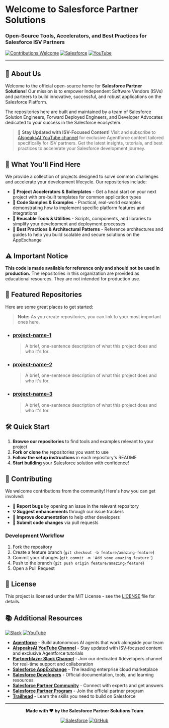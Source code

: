 # Welcome to Salesforce Partner Solutions


### Open-Source Tools, Accelerators, and Best Practices for Salesforce ISV Partners

[![Contributions Welcome](https://img.shields.io/badge/contributions-welcome-brightgreen.svg?style=flat)](#-contributing)
[![Salesforce](https://img.shields.io/badge/Salesforce-00A1E0?style=flat&logo=salesforce&logoColor=white)](https://developer.salesforce.com/)
[![YouTube](https://img.shields.io/badge/YouTube-FF0000?style=flat&logo=youtube&logoColor=white)](https://www.youtube.com/@AIspeaksAI)

---

## 👋 About Us

Welcome to the official open-source home for **Salesforce Partner Solutions**! Our mission is to empower Independent Software Vendors (ISVs) and partners to build innovative, successful, and robust applications on the Salesforce Platform.

The repositories here are built and maintained by a team of Salesforce Solution Engineers, Forward Deployed Engineers, and Developer Advocates dedicated to your success in the Salesforce ecosystem.

> 🎥 **Stay Updated with ISV-Focused Content!** Visit and subscribe to [AIspeaksAI YouTube channel](https://www.youtube.com/@AIspeaksAI) for exclusive Agentforce content tailored specifically for ISV partners. Get the latest insights, tutorials, and best practices to accelerate your Salesforce development journey.

## 🔎 What You'll Find Here

We provide a collection of projects designed to solve common challenges and accelerate your development lifecycle. Our repositories include:

* **🚀 Project Accelerators & Boilerplates** - Get a head start on your next project with pre-built templates for common application types
* **🧩 Code Samples & Examples** - Practical, real-world examples demonstrating how to implement specific platform features and integrations
* **🔧 Reusable Tools & Utilities** - Scripts, components, and libraries to simplify your development and deployment processes
* **📘 Best Practices & Architectural Patterns** - Reference architectures and guides to help you build scalable and secure solutions on the AppExchange

## ⚠️ Important Notice

**This code is made available for reference only and should not be used in production.** The repositories in this organization are provided as educational resources. They are not intended for production use.

## 🚀 Featured Repositories

Here are some great places to get started:

> **Note:** As you create repositories, you can link to your most important ones here.

* ### [project-name-1](https://github.com/sf-partner-solutions/project-name-1)
    > A brief, one-sentence description of what this project does and who it's for.

* ### [project-name-2](https://github.com/sf-partner-solutions/project-name-2)
    > A brief, one-sentence description of what this project does and who it's for.

* ### [project-name-3](https://github.com/sf-partner-solutions/project-name-3)
    > A brief, one-sentence description of what this project does and who it's for.

## 🛠️ Quick Start

1. **Browse our repositories** to find tools and examples relevant to your project
2. **Fork or clone** the repositories you want to use
3. **Follow the setup instructions** in each repository's README
4. **Start building** your Salesforce solution with confidence!

## 🤝 Contributing

We welcome contributions from the community! Here's how you can get involved:

* **🐛 Report bugs** by opening an issue in the relevant repository
* **💡 Suggest enhancements** through our issue trackers
* **📝 Improve documentation** to help other developers
* **🔧 Submit code changes** via pull requests


### Development Workflow

1. Fork the repository
2. Create a feature branch (`git checkout -b feature/amazing-feature`)
3. Commit your changes (`git commit -m 'Add some amazing feature'`)
4. Push to the branch (`git push origin feature/amazing-feature`)
5. Open a Pull Request

## 📄 License

This project is licensed under the MIT License - see the [LICENSE](../LICENSE) file for details.

## 📚 Additional Resources

[![Slack](https://img.shields.io/badge/Slack-4A154B?style=for-the-badge&logo=slack&logoColor=white)](https://partnerblazer.splashthat.com/)
[![YouTube](https://img.shields.io/badge/YouTube-FF0000?style=for-the-badge&logo=youtube&logoColor=white)](https://www.youtube.com/@AIspeaksAI)

* **[Agentforce](https://www.salesforce.com/agentforce/)** - Build autonomous AI agents that work alongside your team
* **[AIspeaksAI YouTube Channel](https://www.youtube.com/@AIspeaksAI)** - Stay updated with ISV-focused content and exclusive Agentforce tutorials
* **[Partnerblazer Slack Channel](https://partnerblazer.splashthat.com/)** - Join our dedicated #developers channel for real-time support and collaboration
* **[Salesforce AppExchange](https://appexchange.salesforce.com/)** - The leading enterprise cloud marketplace
* **[Salesforce Developers](https://developer.salesforce.com/)** - Official documentation, tools, and learning resources
* **[Salesforce Partner Community](https://partners.salesforce.com/)** - Connect with experts and get answers
* **[Salesforce Partner Program](https://partners.salesforce.com/)** - Join the official partner program
* **[Trailhead](https://trailhead.salesforce.com/)** - Learn the skills you need to build on Salesforce



---

<div align="center">

**Made with ❤️ by the Salesforce Partner Solutions Team**

[![Salesforce](https://img.shields.io/badge/Salesforce-00A1E0?style=for-the-badge&logo=salesforce&logoColor=white)](https://developer.salesforce.com/)
[![GitHub](https://img.shields.io/badge/GitHub-100000?style=for-the-badge&logo=github&logoColor=white)](https://github.com/sf-partner-solutions)

</div>
